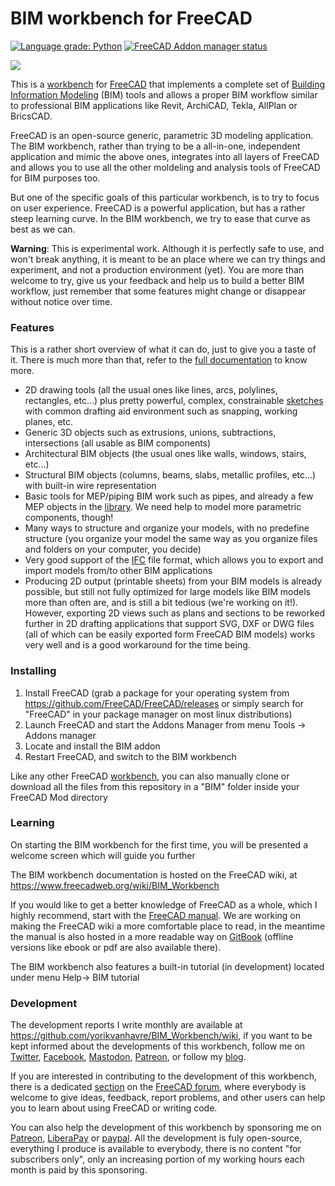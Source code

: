# BIM workbench for FreeCAD

[![Language grade: Python](https://img.shields.io/lgtm/grade/python/g/yorikvanhavre/BIM_Workbench.svg?logo=lgtm&logoWidth=18)](https://lgtm.com/projects/g/yorikvanhavre/BIM_Workbench/context:python) [![FreeCAD Addon manager status](https://img.shields.io/badge/FreeCAD%20addon%20manager-available-brightgreen)](https://github.com/FreeCAD/FreeCAD-addons)

![](https://www.freecadweb.org/wiki/images/5/5e/BIM_workbench_presentation.png)

This is a [workbench](https://www.freecadweb.org/wiki/Workbench_Concept) for [FreeCAD](https://www.freecadweb.org) that implements a complete set of [Building Information Modeling](https://en.wikipedia.org/wiki/Building_information_modeling) (BIM) tools and allows a proper BIM workflow similar to professional BIM applications like Revit, ArchiCAD, Tekla, AllPlan or BricsCAD.

FreeCAD is an open-source generic, parametric 3D modeling application. The BIM workbench, rather than trying to be a all-in-one, independent application and mimic the above ones, integrates into all layers of FreeCAD and allows you to use all the other moldeling and analysis tools of FreeCAD for BIM purposes too.

But one of the specific goals of this particular workbench, is to try to focus on user experience. FreeCAD is a powerful application, but has a rather steep learning curve. In the BIM workbench, we try to ease that curve as best as we can.

**Warning**: This is experimental work. Although it is perfectly safe to use, and won't break anything, it is meant to be an place where we can try things and experiment, and not a production environment (yet). You are more than welcome to try, give us your feedback and help us to build a better BIM workflow, just remember that some features might change or disappear without notice over time.

### Features

This is a rather short overview of what it can do, just to give you a taste of it. There is much more than that, refer to the  [full documentation](https://www.freecadweb.org/wiki/BIM_Workbench) to know more.

* 2D drawing tools (all the usual ones like lines, arcs, polylines, rectangles, etc...) plus pretty powerful, complex, constrainable [sketches](https://www.freecadweb.org/wiki/Sketcher_Module) with common drafting aid environment such as snapping, working planes, etc.
* Generic 3D objects such as extrusions, unions, subtractions, intersections (all usable as BIM components)
* Architectural BIM objects (the usual ones like walls, windows, stairs, etc...)
* Structural BIM objects (columns, beams, slabs, metallic profiles, etc...) with built-in wire representation
* Basic tools for MEP/piping BIM work such as pipes, and already a few MEP objects in the [library](https://github.com/FreeCAD/FreeCAD-library). We need help to model more parametric components, though!
* Many ways to structure and organize your models, with no predefine structure (you organize your model the same way as you organize files and folders on your computer, you decide)
* Very good support of the [IFC](https://en.wikipedia.org/w/index.php?title=Industry_Foundation_Classes) file format, which allows you to export and import models from/to other BIM applications
* Producing 2D output (printable sheets) from your BIM models is already possible, but still not fully optimized for large models like BIM models more than often are, and is still a bit tedious (we're working on it!). However, exporting 2D views such as plans and sections to be reworked further in 2D drafting applications that support SVG, DXF or DWG files (all of which can be easily exported form FreeCAD BIM models) works very well and is a good workaround for the time being.

### Installing

1. Install FreeCAD (grab a package for your operating system from https://github.com/FreeCAD/FreeCAD/releases or simply search for "FreeCAD" in your package manager on most linux distributions)
2. Launch FreeCAD and start the Addons Manager from menu Tools -> Addons manager
3. Locate and install the BIM addon
4. Restart FreeCAD, and switch to the BIM workbench

Like any other FreeCAD [workbench](https://www.freecadweb.org/wiki/Workbench_Concept), you can also manually clone or download all the files from this repository in a "BIM" folder inside your FreeCAD Mod directory

### Learning

On starting the BIM workbench for the first time, you will be presented a welcome screen which will guide you further

The BIM workbench documentation is hosted on the FreeCAD wiki, at https://www.freecadweb.org/wiki/BIM_Workbench

If you would like to get a better knowledge of FreeCAD as a whole, which I highly recommend, start with the [FreeCAD manual](https://www.freecadweb.org/wiki/Manual:Introduction). We are working on making the FreeCAD wiki a more comfortable place to read, in the meantime the manual is also hosted in a more readable way on [GitBook](https://legacy.gitbook.com/book/yorikvanhavre/a-freecad-manual/details) (offline versions like ebook or pdf are also available there).

The BIM workbench also features a built-in tutorial (in development) located under menu Help-> BIM tutorial

### Development

The development reports I write monthly are available at https://github.com/yorikvanhavre/BIM_Workbench/wiki, if you want to be kept informed about the developments of this workbench, follow me on [Twitter](https://twitter.com/yorikvanhavre), [Facebook](https://www.facebook.com/yorikvanhavre), [Mastodon](https://mastodon.social/@yorik), [Patreon](https://www.patreon.com/yorikvanhavre), or follow my [blog](https://yorik.uncreated.net/guestblog.php).

If you are interested in contributing to the development of this workbench, there is a dedicated [section](https://forum.freecadweb.org/viewforum.php?f=23) on the [FreeCAD forum](https://forum.freecadweb.org/), where everybody is welcome to give ideas, feedback, report problems, and other users can help you to learn about using FreeCAD or writing code.

You can also help the development of this workbench by sponsoring me on [Patreon](https://www.patreon.com/yorikvanhavre), [LiberaPay](https://liberapay.com/yorik) or [paypal](mailto:yorik@uncreated.net). All the development is fuly open-source, everything I produce is available to everybody, there is no content "for subscribers only", only an increasing portion of my working hours each month is paid by this sponsoring.


